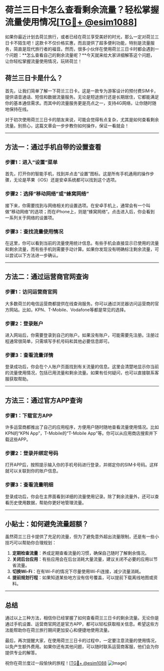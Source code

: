# 荷兰三日卡怎么查看剩余流量？轻松掌握流量使用情况[[TG💪+ @esim1088](https://t.me/s/esim1088)]

如果你最近计划去荷兰旅行，或者已经在荷兰享受美好的时光，那么一定对荷兰三日卡不陌生吧！这款卡不仅价格实惠，而且提供了超多便利功能，特别是流量服务，简直是现代旅行者的福音。然而，很多小伙伴在使用荷兰三日卡时都会遇到一个问题：**怎么查看自己的剩余流量呢？**今天就来给大家详细解答这个问题，让你轻松掌握流量使用情况，玩转荷兰！

## 荷兰三日卡是什么？

首先，让我们简单了解一下荷兰三日卡。这是一款专为游客设计的预付费SIM卡，提供语音通话、短信和数据流量服务。无论是短途旅行还是长期居住，它都能满足你的基本通信需求。而其中的流量服务更是亮点之一，支持4G网络，让你随时随地保持在线。

对于初次使用荷兰三日卡的朋友来说，可能会觉得有点复杂，尤其是如何查看剩余流量。别担心，这篇文章会一步步教你如何操作，保证一看就会！

---

## 方法一：通过手机自带的设置查看

### 步骤1：进入“设置”菜单
首先，打开你的智能手机，找到并点击“设置”图标。这是所有手机通用的操作步骤，无论是苹果（iOS）还是安卓系统都可以找到这个选项。

### 步骤2：选择“移动网络”或“蜂窝网络”
接下来，你需要找到与网络相关的设置选项。在安卓手机上，通常会有一个叫做“移动网络”的选项；而在iPhone上，则是“蜂窝网络”。点击进入后，你会看到一系列关于网络的设置项。

### 步骤3：查找流量使用情况
在这里，你可以看到当前的流量使用统计信息。有些手机会直接显示已使用的流量和剩余流量，而有些手机则需要手动计算。如果你发现没有明确标注剩余流量，可以尝试以下方法进一步确认。

---

## 方法二：通过运营商官网查询

### 步骤1：访问运营商官网
大多数荷兰的电信运营商都提供在线查询服务。你可以通过浏览器访问运营商的官方网站。比如，KPN、T-Mobile、Vodafone等都是常见的选择。

### 步骤2：登录账户
进入网站后，你需要登录到自己的账户。如果没有账户，可能需要先注册。注册过程通常很简单，只需填写手机号码和其他必要信息即可。

### 步骤3：查看流量详情
登录成功后，你会在个人账户页面找到有关流量的信息。这里会清楚地显示你当前的流量使用情况，包括已用流量和剩余流量。如果有任何疑问，也可以直接联系客服获取帮助。

---

## 方法三：通过官方APP查询

### 步骤1：下载官方APP
许多运营商都推出了自己的应用程序，方便用户随时随地查看流量使用情况。比如KPN的“KPN App”，T-Mobile的“T-Mobile App”等。你可以从应用商店搜索并下载这些APP。

### 步骤2：登录并绑定号码
打开APP后，按照提示输入你的手机号码进行登录，并绑定你的SIM卡号码。这样就可以关联到你的账户信息。

### 步骤3：查看流量明细
登录成功后，你会在主界面看到详细的流量使用记录。除了剩余流量外，还可以查看历史使用数据，帮助你更好地管理流量。

---

## 小贴士：如何避免流量超额？

虽然荷兰三日卡提供了充足的流量，但为了避免意外超出流量限制，还是有一些小技巧可以帮助你合理规划：

1. **定期检查流量**：养成定期查看流量的习惯，确保自己随时了解剩余情况。
2. **关闭后台应用**：有些应用会在后台消耗大量流量，建议关闭不必要的应用以节省流量。
3. **切换Wi-Fi**：在有Wi-Fi的情况下尽量使用Wi-Fi连接，减少流量消耗。
4. **提前规划行程**：如果知道某些地方没有信号覆盖，可以提前下载离线地图或资料。

---

## 总结

通过以上三种方法，相信你已经掌握了如何查看荷兰三日卡的剩余流量。无论你是通过手机设置、运营商官网还是官方APP，都可以轻松获取相关信息。希望这些方法能帮助你在荷兰旅行期间更加安心和便捷地使用流量。

最后，再次提醒大家，在使用荷兰三日卡的过程中，一定要注意流量的使用情况，以免产生额外费用。如果你还有其他问题，可以随时联系运营商客服，他们会为你提供专业的解答。

祝你在荷兰度过一段愉快的旅程！[[TG💪+ @esim1088](https://t.me/s/esim1088) ![Image](https://i.postimg.cc/4NQfJmqS/Snipaste-2025-05-13-00-14-12.png)]